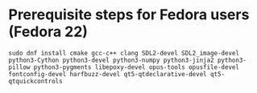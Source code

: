 # Prerequisite steps for Fedora users (Fedora 22)

`sudo dnf install cmake gcc-c++ clang SDL2-devel SDL2_image-devel python3-Cython python3-devel python3-numpy python3-jinja2 python3-pillow python3-pygments libepoxy-devel opus-tools opusfile-devel fontconfig-devel harfbuzz-devel qt5-qtdeclarative-devel qt5-qtquickcontrols`
